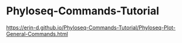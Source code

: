 # Phyloseq-Commands-Tutorial

https://erin-d.github.io/Phyloseq-Commands-Tutorial/Phyloseq-Plot-General-Commands.html
